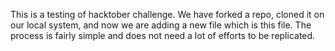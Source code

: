 This is a testing of hacktober challenge. We have forked a repo, cloned it on our local system, and now we are adding a new file which is this file. The process is fairly simple and does not need a lot of efforts to be replicated.
